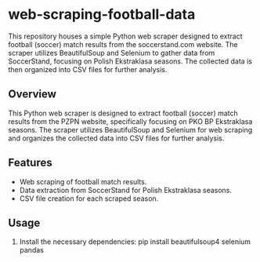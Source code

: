 # web-scraping-football-data
This repository houses a simple Python web scraper designed to extract football (soccer) match results from the soccerstand.com website. The scraper utilizes BeautifulSoup and Selenium to gather data from SoccerStand, focusing on Polish Ekstraklasa seasons. The collected data is then organized into CSV files for further analysis.


## Overview
This Python web scraper is designed to extract football (soccer) match results from the PZPN website, specifically focusing on PKO BP Ekstraklasa seasons. The scraper utilizes BeautifulSoup and Selenium for web scraping and organizes the collected data into CSV files for further analysis.

## Features
- Web scraping of football match results.
- Data extraction from SoccerStand for Polish Ekstraklasa seasons.
- CSV file creation for each scraped season.

## Usage
1. Install the necessary dependencies:
   pip install beautifulsoup4 selenium pandas
